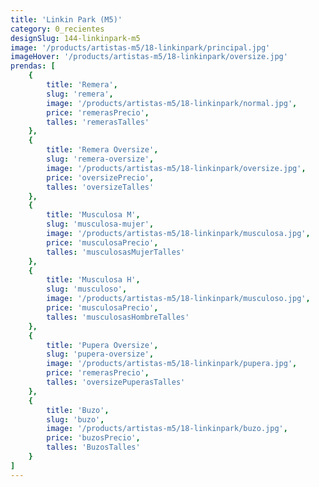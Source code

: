 ```yaml
---
title: 'Linkin Park (M5)'
category: 0_recientes
designSlug: 144-linkinpark-m5
image: '/products/artistas-m5/18-linkinpark/principal.jpg'
imageHover: '/products/artistas-m5/18-linkinpark/oversize.jpg'
prendas: [
    {   
        title: 'Remera',
        slug: 'remera',          
        image: '/products/artistas-m5/18-linkinpark/normal.jpg',
        price: 'remerasPrecio',
        talles: 'remerasTalles'
    },
    {
        title: 'Remera Oversize',
        slug: 'remera-oversize',
        image: '/products/artistas-m5/18-linkinpark/oversize.jpg',
        price: 'oversizePrecio',
        talles: 'oversizeTalles'
    },
    {
        title: 'Musculosa M',
        slug: 'musculosa-mujer',
        image: '/products/artistas-m5/18-linkinpark/musculosa.jpg',
        price: 'musculosaPrecio',
        talles: 'musculosasMujerTalles'
    },
    {
        title: 'Musculosa H',
        slug: 'musculoso',
        image: '/products/artistas-m5/18-linkinpark/musculoso.jpg',
        price: 'musculosaPrecio',
        talles: 'musculosasHombreTalles'
    },
    {
        title: 'Pupera Oversize',
        slug: 'pupera-oversize',
        image: '/products/artistas-m5/18-linkinpark/pupera.jpg',
        price: 'remerasPrecio',
        talles: 'oversizePuperasTalles'
    },
    {
        title: 'Buzo',
        slug: 'buzo',
        image: '/products/artistas-m5/18-linkinpark/buzo.jpg',
        price: 'buzosPrecio',
        talles: 'BuzosTalles'
    }
]
---
```


